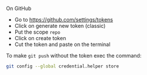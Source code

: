 On GitHub
- Go to https://github.com/settings/tokens
- Click on generate new token (classic)
- Put the scope `repo` 
- Click on create token
- Cut the token and paste on the terminal

To make `git push` without the token exec the command:
```sh
git config --global credential.helper store
```
